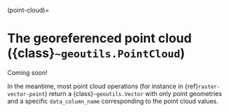 (point-cloud)=
# The georeferenced point cloud ({class}`~geoutils.PointCloud`)

Coming soon!

In the meantime, most point cloud operations (for instance in {ref}`raster-vector-point`) return a
{class}`~geoutils.Vector` with only point geometries and a specific `data_column_name` corresponding to the point
cloud values.
